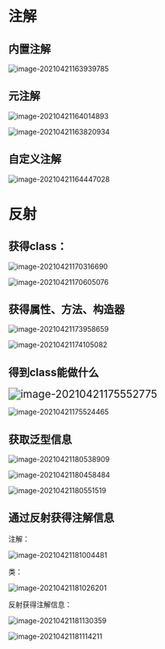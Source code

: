 # 注解

## 内置注解

![image-20210421163939785](../assert\image-20210421163939785.png)

## 元注解

![image-20210421164014893](../assert\image-20210421164014893.png)

![image-20210421163820934](../assert\image-20210421163820934.png)



## 自定义注解

![image-20210421164447028](../assert\image-20210421164447028.png)

# 反射

## 获得class：

![image-20210421170316690](../assert\image-20210421170316690.png)

![image-20210421170605076](../assert\image-20210421170605076.png)

## 获得属性、方法、构造器

![image-20210421173958659](../assert\image-20210421173958659.png)

![image-20210421174105082](../assert\image-20210421174105082.png)

## 得到class能做什么

<img src="../assert\image-20210421175552775.png" alt="image-20210421175552775" style="zoom:150%;" />

![image-20210421175524465](../assert\image-20210421175524465.png)

## 获取泛型信息

![image-20210421180538909](../assert\image-20210421180538909.png)

![image-20210421180458484](../assert\image-20210421180458484.png)



![image-20210421180551519](../assert\image-20210421180551519.png)

## 通过反射获得注解信息

注解：

![image-20210421181004481](../assert\image-20210421181004481.png)

类：

![image-20210421181026201](../assert\image-20210421181026201.png)

反射获得注解信息：

![image-20210421181130359](../assert\image-20210421181130359.png)

![image-20210421181114211](../assert\image-20210421181114211.png)